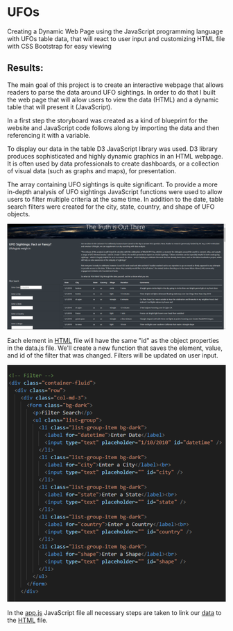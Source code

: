 # UFOs
Creating a Dynamic Web Page using the JavaScript programming language with UFOs table data, that will react to user input and customizing HTML file with CSS Bootstrap for easy viewing


## Results:

The main goal of this project is to create an interactive webpage that allows readers to parse the data around UFO sightings. In order to do that I built the web page that will allow users to view the data (HTML) and a dynamic table that will present it (JavaScript).

In a first step the storyboard was created as a kind of blueprint for the website and JavaScript code follows along by importing the data and then referencing it with a variable.

To display our data in the table D3 JavaScript library was used. D3 library produces sophisticated and highly dynamic graphics in an HTML webpage. It is often used by data professionals to create dashboards, or a collection of visual data (such as graphs and maps), for presentation.

The array containing UFO sightings is quite significant. To provide a more in-depth analysis of UFO sightings JavaScript functions were used to allow users to filter multiple criteria at the same time. In addition to the date, table search filters were created for the city, state, country, and shape of UFO objects.



![This is an image](https://github.com/MilosPopov007/UFOs/blob/main/Web_page.png)



Each element in [HTML](https://github.com/MilosPopov007/UFOs/blob/main/index.html) file will have the same "id" as the object properties in the data.js file. We'll create a new function that saves the element, value, and id of the filter that was changed. Filters will be updated on user input.


![This is an image](https://github.com/MilosPopov007/UFOs/blob/main/Filters_HTML.png)

In the [app.js](https://github.com/MilosPopov007/UFOs/blob/main/static/js/app.js) JavaScript file all necessary steps are taken to link our [data](https://github.com/MilosPopov007/UFOs/blob/main/static/js/data.js) to the [HTML](https://github.com/MilosPopov007/UFOs/blob/main/index.html) file.


